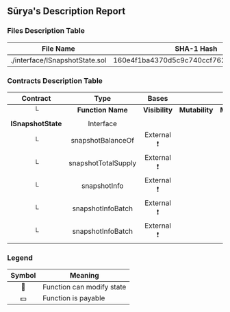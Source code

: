 ## Sūrya's Description Report

### Files Description Table


|  File Name  |  SHA-1 Hash  |
|-------------|--------------|
| ./interface/ISnapshotState.sol | 160e4f1ba4370d5c9c740ccf762cefe4a81b9185 |


### Contracts Description Table


|  Contract  |         Type        |       Bases      |                  |                 |
|:----------:|:-------------------:|:----------------:|:----------------:|:---------------:|
|     └      |  **Function Name**  |  **Visibility**  |  **Mutability**  |  **Modifiers**  |
||||||
| **ISnapshotState** | Interface |  |||
| └ | snapshotBalanceOf | External ❗️ |   |NO❗️ |
| └ | snapshotTotalSupply | External ❗️ |   |NO❗️ |
| └ | snapshotInfo | External ❗️ |   |NO❗️ |
| └ | snapshotInfoBatch | External ❗️ |   |NO❗️ |
| └ | snapshotInfoBatch | External ❗️ |   |NO❗️ |


### Legend

|  Symbol  |  Meaning  |
|:--------:|-----------|
|    🛑    | Function can modify state |
|    💵    | Function is payable |
